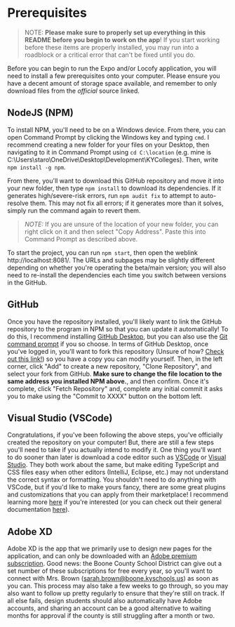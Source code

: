 # Prerequisites
> NOTE: **Please make sure to properly set up everything in this README before you begin to work on the app**! If you start working before these items are properly installed, you may run into a roadblock or a critical error that can't be fixed until you do.

Before you can begin to run the Expo and/or Locofy application, you will need to install a few prerequisites onto your computer. Please ensure you have a decent amount of storage space available, and remember to only download files from the *official* source linked.

## NodeJS (NPM)
To install NPM, you'll need to be on a Windows device. From there, you can open Command Prompt by clicking the Windows key and typing `cmd`. I recommend creating a new folder for your files on your Desktop, then navigating to it in Command Prompt using `cd C:\location` (e.g. mine is C:\Users\staro\OneDrive\Desktop\Development\KYColleges). Then, write `npm install -g npm`.

From there, you'll want to download this GitHub repository and move it into your new folder, then type `npm install` to download its dependencies. If it generates high/severe-risk errors, run `npm audit fix` to attempt to auto-resolve them. This may not fix all errors; if it generates more than it solves, simply run the command again to revert them.

> _NOTE:_ If you are unsure of the location of your new folder, you can right click on it and then select "Copy Address". Paste this into Command Prompt as described above.

To start the project, you can run `npm start`, then open the weblink http://localhost:8081/. The URLs and subpages may be slightly different depending on whether you're operating the beta/main version; you will also need to re-install the dependencies each time you switch between versions in the GitHub.

## GitHub
Once you have the repository installed, you'll likely want to link the GitHub repository to the program in NPM so that you can update it automatically! To do this, I recommend installing [GitHub Desktop](https://github.com/apps/desktop), but you can also use the [Git command prompt](https://git-scm.com/) if you so choose. In terms of GitHub Desktop, once you've logged in, you'll want to fork this repository (Unsure of how? [Check out this link!](https://git-scm.com/)\) so you have a copy you can modify yourself. Then, in the left corner, click "Add" to create a new repository, "Clone Repository", and select your fork from GitHub. **Make sure to change the file location to the same address you installed NPM above.**, and then confirm. Once it's complete, click "Fetch Repository" and, complete any initial commit it asks you to make using the "Commit to XXXX" button on the bottom left.

## Visual Studio (VSCode)
Congratulations, if you've been following the above steps, you've officially created the repository on your computer! But, there are still a few steps you'll need to take if you actually intend to modify it. One thing you'll want to do sooner than later is download a code editor such as [VSCode](https://code.visualstudio.com/download) or [Visual Studio](https://visualstudio.microsoft.com/downloads/). They both work about the same, but make editing TypeScript and CSS files easy when other editors (IntelliJ, Eclipse, etc.) may not understand the correct syntax or formatting. You shouldn't need to do anything with VSCode, but if you'd like to make yours fancy, there are some great plugins and customizations that you can apply from their marketplace! I recommend learning more [here](https://code.visualstudio.com/docs/configure/extensions/extension-marketplace) if you're interested (or you can check out their general documentation [here](https://code.visualstudio.com/docs)\).

## Adobe XD
Adobe XD is the app that we primarily use to design new pages for the application, and can only be downloaded with an [Adobe premium subscription](https://www.adobe.com/creativecloud/plans.html). Good news: the Boone County School District can give out a set number of these subscriptions for free every year, so you'll want to connect with Mrs. Brown (sarah.brown@boone.kyschools.us) as soon as you can. This process may also take a few weeks to go through, so you may also want to follow up pretty regularly to ensure that they're still on track. If all else fails, design students should also automatically have Adobe accounts, and sharing an account can be a good alternative to waiting months for approval if the county is still struggling after a month or two.
